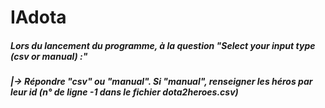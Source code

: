 # IAdota
##### Lors du lancement du programme, à la question "Select your input type (csv or manual) :"
##### |-> Répondre "csv" ou "manual". Si "manual", renseigner les héros par leur id (n° de ligne -1 dans le fichier dota2heroes.csv)
